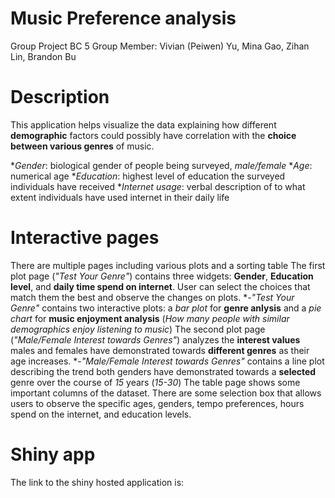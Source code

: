 # Music Preference analysis

Group Project BC 5
Group Member: Vivian (Peiwen) Yu, Mina Gao, Zihan Lin, Brandon Bu

# Description
This application helps visualize the data explaining how different **demographic** factors could possibly have correlation with the **choice between various genres** of music.

*_Gender_: biological gender of people being surveyed, _male/female_
*_Age_: numerical age
*_Education_: highest level of education the surveyed individuals have received
*_Internet usage_: verbal description of to what extent individuals have used internet in their daily life

# Interactive pages
There are multiple pages including various plots and a sorting table
The first plot page (_"Test Your Genre"_) contains three widgets: **Gender**, **Education level**, and **daily time spend on internet**.
User can select the choices that match them the best and observe the changes on plots.
    *-_"Test Your Genre"_ contains two interactive plots: a _bar plot_ for **genre anlysis** and a _pie chart_ for **music enjoyment analysis** (_How many people with similar demographics enjoy listening to music_)
The second plot page (_"Male/Female Interest towards Genres"_) analyzes the **interest values** males and females have demonstrated towards **different genres** as their age increases. 
    *-_"Male/Female Interest towards Genres"_ contains a line plot describing the trend both genders have demonstrated towards a **selected** genre over the course of _15_ years (_15-30_)
The table page shows some important columns of the dataset. There are some selection box that allows users to observe the specific ages, genders, tempo preferences, hours spend on the internet, and education levels.

# Shiny app
The link to the shiny hosted application is: 
